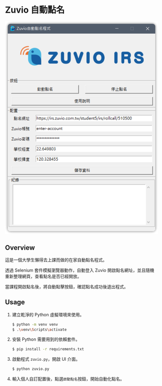 # Zuvio 自動點名

![overview](static/overview.png)

## Overview

這是一個大學生懶得去上課而做的在家自動點名程式。

透過 Selenium 套件模擬瀏覽器動作，自動登入 Zuvio 開啟點名網址，並且隨機重新整理網頁，查看點名是否已經開放。

當課程開啟點名後，將自動點擊按鈕，確認點名成功後退出程式。

## Usage

1. 建立乾淨的 Python 虛擬環境來使用。

    ```bash
    $ python -m venv venv
    $ .\venv\Scripts\activate
    ```

2. 安裝 Python 需要用到的依賴套件。

    ```bash
    $ pip install -r requirements.txt
    ```

3. 啟動程式 `zuvio.py`，開啟 UI 介面。

    ```bash
    $ python zuvio.py
    ```

4. 輸入個人自訂配置後，點選`啟動點名`按鈕，開始自動化點名。